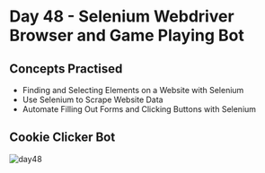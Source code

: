 # Day 48 - Selenium Webdriver Browser and Game Playing Bot
## Concepts Practised
- Finding and Selecting Elements on a Website with Selenium
- Use Selenium to Scrape Website Data
- Automate Filling Out Forms and Clicking Buttons with Selenium
## Cookie Clicker Bot
![day48](https://user-images.githubusercontent.com/98851253/158495341-fa75c361-84c5-406d-b85e-a8462fc16664.gif)
